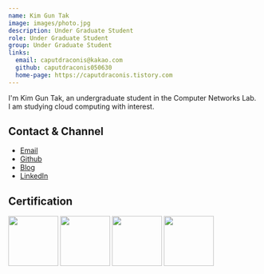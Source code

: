 ```yaml
---
name: Kim Gun Tak
image: images/photo.jpg
description: Under Graduate Student
role: Under Graduate Student
group: Under Graduate Student
links:
  email: caputdraconis@kakao.com
  github: caputdraconis050630
  home-page: https://caputdraconis.tistory.com
---
```

  

I'm Kim Gun Tak, an undergraduate student in the Computer Networks Lab. I am studying cloud computing with interest.


## Contact & Channel
- <a href="mailto:caputdraconis@kakao.com">Email</a>      
- <a href="https://github.com/caputdraconis050630">Github</a>
- <a href="https://caputdraconis.tistory.com/">Blog</a>      
- <a href="https://www.linkedin.com/in/%EA%B1%B4%ED%83%81-%EA%B9%80-3263b4204/">LinkedIn</a>   

## Certification
<a href="https://www.credly.com/badges/a272aa9b-c61e-43dc-a147-c3665a6919b7/public_url"><img src="https://images.credly.com/size/680x680/images/4d08274f-64c1-495e-986b-3143f51b1371/image.png" width="100"></a>
<a href="https://www.credly.com/badges/723ea604-35c4-4730-a1fe-1a12a6f6afdc/public_url"><img src="https://images.credly.com/size/220x220/images/0e284c3f-5164-4b21-8660-0d84737941bc/image.png" width="100"></a>
<a href="https://www.cloudskillsboost.google/public_profiles/f6e4fd23-6574-4a31-8a3d-3636bbf7b86f/badges/4472105"><img src="https://cdn.qwiklabs.com/3cUZzotUhC3sWESWmiP9mofbB%2BcZrrX5NiKJEGZBS%2B4%3D" width="100"></a>
<a href="https://www.credly.com/badges/b711d1c1-ac6b-4295-a38a-f0c65780c4f7/public_url"><img src="https://images.credly.com/size/680x680/images/85b9cfc4-257a-4742-878c-4f7ab4a2631b/image.png" width="100"></a>
